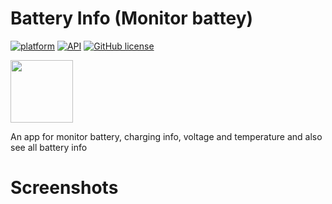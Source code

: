 # Battery Info (Monitor battey)

<a href="https://www.android.com"><img src="https://img.shields.io/badge/platform-Android-yellow.svg" alt="platform"/></a>
<a href="https://android-arsenal.com/api?level=21"><img src="https://img.shields.io/badge/API-24%2B-brightgreen.svg?style=flat" alt="API"/></a>
<a href="https://github.com/MugdhaRahman/Status-Saver/blob/master/LICENSE"><img src="https://img.shields.io/github/license/ahmmedrejowan/DeviceInfo" alt="GitHub license"/></a>


 <img src="https://github.com/MugdhaRahman/Battery-Info/assets/113788414/ce4cfd6d-583e-41e9-a487-966827542737" width = "100" height = "100" alt=""/>

 An app for monitor battery, charging info, voltage and temperature and also<br>
 see all battery info

 # Screenshots



